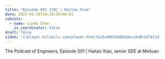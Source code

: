 ```yaml
---
title: "Episode 001 [CN] | Haitao Xiao"
date: 2023-01-24T18:19:25+06:01
cohosts:
  - name: Lunde Chen
    is_coordinator: false
draft: false
video: "//player.bilibili.com/player.html?aid=486538892&bvid=BV1UT41147Rf&cid=1142228329&p=1"
---
```


The Podcast of Engineers, Episode 001 | Haitao Xiao, senior SDE at Meituan
